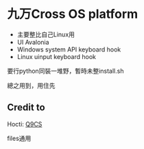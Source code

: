 # 九万Cross OS platform


- 主要整比自己Linux用
- UI Avalonia
- Windows system API keyboard hook
- Linux uinput keyboard hook

要行python同裝一堆野，暫時未整install.sh

總之用到，用住先

## Credit to
Hocti: [Q9CS](https://github.com/Hocti/Q9CS)

files通用
